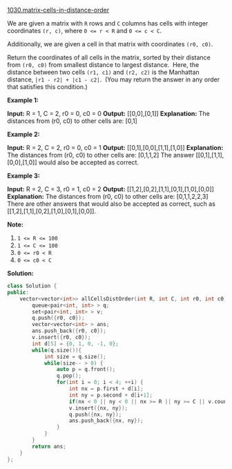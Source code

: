 [1030.matrix-cells-in-distance-order](https://leetcode.com/problems/matrix-cells-in-distance-order/)  

We are given a matrix with `R` rows and `C` columns has cells with integer coordinates `(r, c)`, where `0 <= r < R` and `0 <= c < C`.

Additionally, we are given a cell in that matrix with coordinates `(r0, c0)`.

Return the coordinates of all cells in the matrix, sorted by their distance from `(r0, c0)` from smallest distance to largest distance.  Here, the distance between two cells `(r1, c1)` and `(r2, c2)` is the Manhattan distance, `|r1 - r2| + |c1 - c2|`.  (You may return the answer in any order that satisfies this condition.)

**Example 1:**

**Input:** R = 1, C = 2, r0 = 0, c0 = 0
**Output:** \[\[0,0\],\[0,1\]\]
**Explanation:** The distances from (r0, c0) to other cells are: \[0,1\]

**Example 2:**

**Input:** R = 2, C = 2, r0 = 0, c0 = 1
**Output:** \[\[0,1\],\[0,0\],\[1,1\],\[1,0\]\] **Explanation:** The distances from (r0, c0) to other cells are: \[0,1,1,2\]
The answer \[\[0,1\],\[1,1\],\[0,0\],\[1,0\]\] would also be accepted as correct.

**Example 3:**

**Input:** R = 2, C = 3, r0 = 1, c0 = 2
**Output:** \[\[1,2\],\[0,2\],\[1,1\],\[0,1\],\[1,0\],\[0,0\]\]
**Explanation:** The distances from (r0, c0) to other cells are: \[0,1,1,2,2,3\]
There are other answers that would also be accepted as correct, such as \[\[1,2\],\[1,1\],\[0,2\],\[1,0\],\[0,1\],\[0,0\]\].

**Note:**

1.  `1 <= R <= 100`
2.  `1 <= C <= 100`
3.  `0 <= r0 < R`
4.  `0 <= c0 < C`  



**Solution:**  

```cpp
class Solution {
public:
    vector<vector<int>> allCellsDistOrder(int R, int C, int r0, int c0) {
        queue<pair<int, int> > q;
        set<pair<int, int> > v;
        q.push({r0, c0});
        vector<vector<int> > ans;
        ans.push_back({r0, c0});
        v.insert({r0, c0});
        int d[5] = {0, 1, 0, -1, 0};
        while(q.size()){
            int size = q.size();
            while(size-- > 0) {
                auto p = q.front();
                q.pop();
                for(int i = 0; i < 4; ++i) {
                    int nx = p.first + d[i];
                    int ny = p.second + d[i+1];
                    if(nx < 0 || ny < 0 || nx >= R || ny >= C || v.count({nx, ny})) continue;
                    v.insert({nx, ny});
                    q.push({nx, ny});
                    ans.push_back({nx, ny});
                }
            }
        }
        return ans;
    }
};
```
      
